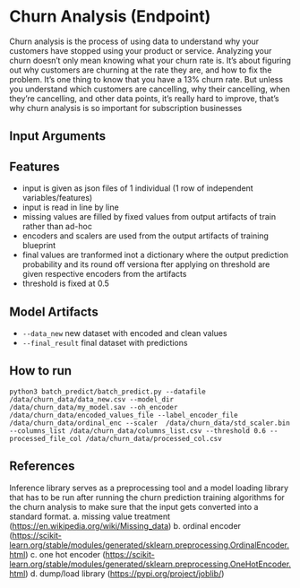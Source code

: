 # Churn Analysis (Endpoint)
Churn analysis is the process of using data to understand why your customers have stopped using your product or service.
Analyzing your churn doesn’t only mean knowing what your churn rate is. It’s about figuring out why customers are churning at the rate they are, and how to fix the problem.
It’s one thing to know that you have a 13% churn rate. But unless you understand which customers are cancelling, why their cancelling, when they’re cancelling, and other data points, it’s really hard to improve, that’s why churn analysis is so important for subscription businesses

## Input Arguments

## Features
- input is given as json files of 1 individual (1 row of independent variables/features)    
- input is read in line by line
- missing values are filled by fixed values from output artifacts of train rather than ad-hoc
- encoders and scalers are used from the output artifacts of training blueprint
- final values are tranformed inot a dictionary where the output prediction probability and its round off versiona fter applying on threshold are given respective encoders from the artifacts 
- threshold is fixed at 0.5

## Model Artifacts
- `--data_new` new dataset with encoded and clean values
- `--final_result` final dataset with predictions

## How to run
```
python3 batch_predict/batch_predict.py --datafile /data/churn_data/data_new.csv --model_dir /data/churn_data/my_model.sav --oh_encoder /data/churn_data/encoded_values_file --label_encoder_file /data/churn_data/ordinal_enc --scaler  /data/churn_data/std_scaler.bin --columns_list /data/churn_data/columns_list.csv --threshold 0.6 --processed_file_col /data/churn_data/processed_col.csv
```

## References
Inference library serves as a preprocessing tool and a model loading library that has to be run after running the churn prediction training algorithms for the churn analysis to make sure that the input gets converted into a standard format.
a. missing value treatment (https://en.wikipedia.org/wiki/Missing_data)
b. ordinal encoder (https://scikit-learn.org/stable/modules/generated/sklearn.preprocessing.OrdinalEncoder.html)
c. one hot encoder (https://scikit-learn.org/stable/modules/generated/sklearn.preprocessing.OneHotEncoder.html)
d. dump/load library (https://pypi.org/project/joblib/)
